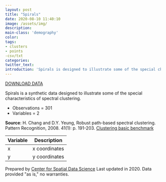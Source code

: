 ```yaml
---
layout: post
title: "Spirals"
date: 2020-08-10 11:40:10
image: /assets/img/
description:
main-class: 'demography'
color:
tags:
- clusters
- points
-csv/txt
categories:
twitter_text:
introduction: 'Spirals is designed to illustrate some of the special characteristics of spectral clustering'
---
```

<script>
$('#map').hide();
</script>

[DOWNLOAD DATA](../data/spirals.csv)


Spirals is a synthetic data designed to illustrate some of the special characteristics of spectral clustering.

* Observations = 301
* Variables = 2


**Source**: H. Chang and D.Y. Yeung, Robust path-based spectral clustering. Pattern Recognition, 2008. 41(1): p. 191-203. [Clustering basic benchmark](http://cs.joensuu.fi/sipu/datasets/)

|**Variable**|**Description**|
|---|---|
|x|x coordinates|
|y|y coordinates|

Prepared by [Center for Spatial Data Science](https://spatial.uchicago.edu/) Last updated in 2020. Data provided "as is," no warranties.